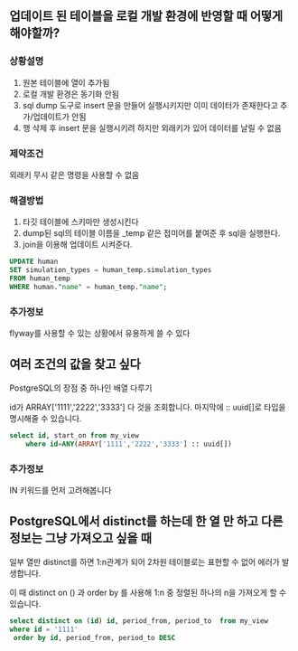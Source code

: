 
## 업데이트 된 테이블을 로컬 개발 환경에 반영할 때 어떻게 해야할까?
### 상황설명
1. 원본 테이블에 열이 추가됨
2. 로컬 개발 환경은 동기화 안됨
3. sql dump 도구로 insert 문을 만들어 실행시키지만 이미 데이터가 존재한다고 추가/업데이트가 안됨
4. 행 삭제 후 insert 문을 실행시키려 하지만 외래키가 있어 데이터를 날릴 수 없음

### 제약조건
외래키 무시 같은 명령을 사용할 수 없음 

### 해결방법
1. 타깃 테이블에 스키마만 생성시킨다
2. dump된 sql의 테이블 이름을 _temp 같은 접미어를 붙여준 후 sql을 실행한다.
3. join을 이용해 업데이트 시켜준다.

```sql
UPDATE human
SET simulation_types = human_temp.simulation_types
FROM human_temp
WHERE human."name" = human_temp."name";
```

### 추가정보
flyway를 사용할 수 있는 상황에서 유용하게 쓸 수 있다



## 여러 조건의 값을 찾고 싶다
PostgreSQL의 장점 중 하나인 배열 다루기 

id가 ARRAY['1111','2222','3333'] 다 것을 조회합니다. 마지막에 :: uuid[]로 타입을 명시해줄 수 있습니다.
```sql
select id, start_on from my_view
    where id=ANY(ARRAY['1111','2222','3333'] :: uuid[])
```

### 추가정보
IN 키워드를 먼저 고려해봅니다


## PostgreSQL에서 distinct를 하는데 한 열 만 하고 다른 정보는 그냥 가져오고 싶을 때

일부 열만 distinct를 하면 1:n관계가 되어 2차원 테이블로는 표현할 수 없어 에러가 발생합니다.  

이 때 distinct on () 과 order by 를 사용해 1:n 중 정렬된 하나의 n을 가져오게 할 수 있습니다.

```sql
select distinct on (id) id, period_from, period_to  from my_view
where id = '1111'
 order by id, period_from, period_to DESC
```